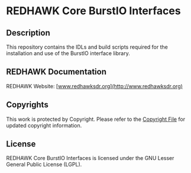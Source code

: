 # REDHAWK Core BurstIO Interfaces

## Description

This repository contains the IDLs and build scripts required for the installation and use of the BurstIO interface library.

## REDHAWK Documentation

REDHAWK Website: [www.redhawksdr.org](http://www.redhawksdr.org)

## Copyrights

This work is protected by Copyright. Please refer to the [Copyright File](COPYRIGHT) for updated copyright information.

## License

REDHAWK Core BurstIO Interfaces is licensed under the GNU Lesser General Public License (LGPL).

